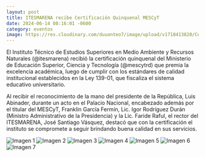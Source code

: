 ```yaml
---
layout: post
title: ITESMARENA recibe Certificación Quinquenal MESCyT
date: 2024-06-14 08:16:01 -0600
category: eventos
image: https://res.cloudinary.com/duuonteo7/image/upload/v1718413820/CertificadoEQ/2.jpg
---
```

El Instituto Técnico de Estudios Superiores en Medio Ambiente y Recursos Naturales (@itesmarena) recibió la certificación quinquenal del Ministerio de Educación Superior, Ciencia y Tecnología (@mescytrd) que premia la excelencia académica, luego de cumplir con los estándares de calidad institucional establecidos en la Ley 139-01, que fiscaliza el sistema educativo universitario.

Al recibir el reconocimiento de la mano del presidente de la República, Luis Abinader, durante un acto en el Palacio Nacional, encabezado además por el titular del MESCyT, Franklin García Fermín, Lic. Igor Rodríguez Durán (Ministro Administrativo de la Presidencia) y la Lic. Faride Raful, el rector del ITESMARENA, José Santiago Vásquez, destacó que con la certificación el instituto se compromete a seguir brindando buena calidad en sus servicios.

<div class="gallery">
  <img src="https://res.cloudinary.com/duuonteo7/image/upload/v1718413820/CertificadoEQ/1.jpg" alt="Imagen 1">
  <img src="https://res.cloudinary.com/duuonteo7/image/upload/v1718413820/CertificadoEQ/2.jpg" alt="Imagen 2">
  <img src="https://res.cloudinary.com/duuonteo7/image/upload/v1718413820/CertificadoEQ/3.jpg" alt="Imagen 3">
  <img src="https://res.cloudinary.com/duuonteo7/image/upload/v1718413820/CertificadoEQ/4.jpg" alt="Imagen 4">
  <img src="https://res.cloudinary.com/duuonteo7/image/upload/v1718413820/CertificadoEQ/5.jpg" alt="Imagen 5">
  <img src="https://res.cloudinary.com/duuonteo7/image/upload/v1718413820/CertificadoEQ/6.jpg" alt="Imagen 6">
  <img src="https://res.cloudinary.com/duuonteo7/image/upload/v1718413820/CertificadoEQ/7.jpg" alt="Imagen 7">
</div>


